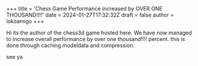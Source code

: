 +++
title = 'Chess Game Performance increased by OVER ONE THOUSAND!!!!'
date = 2024-01-27T17:32:32Z
draft = false
author = lokoamigo
+++

Hi its the author of the chess3d game hosted here. We have now managed to increase overall performance by over one thousand!!!! percent. this is done through caching modeldata and compression.

see ya
